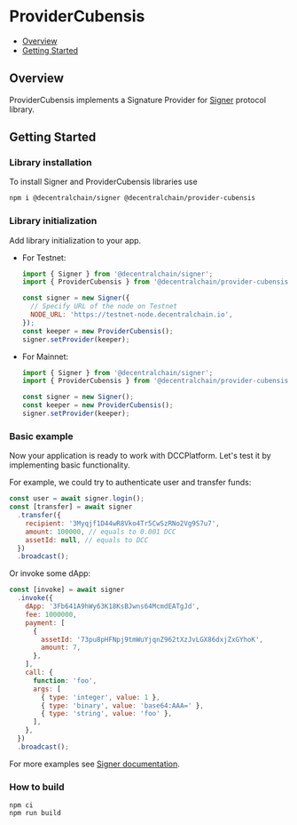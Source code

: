 # ProviderCubensis

- [Overview](#overview)
- [Getting Started](#getting-started)

## Overview

ProviderCubensis implements a Signature Provider for [Signer](https://github.com/Decentral-America/signer) protocol library.

## Getting Started

### Library installation

To install Signer and ProviderCubensis libraries use

```bash
npm i @decentralchain/signer @decentralchain/provider-cubensis
```

### Library initialization

Add library initialization to your app.

- For Testnet:

  ```js
  import { Signer } from '@decentralchain/signer';
  import { ProviderCubensis } from '@decentralchain/provider-cubensis';

  const signer = new Signer({
    // Specify URL of the node on Testnet
    NODE_URL: 'https://testnet-node.decentralchain.io',
  });
  const keeper = new ProviderCubensis();
  signer.setProvider(keeper);
  ```

- For Mainnet:

  ```js
  import { Signer } from '@decentralchain/signer';
  import { ProviderCubensis } from '@decentralchain/provider-cubensis';

  const signer = new Signer();
  const keeper = new ProviderCubensis();
  signer.setProvider(keeper);
  ```

### Basic example

Now your application is ready to work with DCCPlatform. Let's test it by implementing basic functionality.

For example, we could try to authenticate user and transfer funds:

```js
const user = await signer.login();
const [transfer] = await signer
  .transfer({
    recipient: '3Myqjf1D44wR8Vko4Tr5CwSzRNo2Vg9S7u7',
    amount: 100000, // equals to 0.001 DCC
    assetId: null, // equals to DCC
  })
  .broadcast();
```

Or invoke some dApp:

```js
const [invoke] = await signer
  .invoke({
    dApp: '3Fb641A9hWy63K18KsBJwns64McmdEATgJd',
    fee: 1000000,
    payment: [
      {
        assetId: '73pu8pHFNpj9tmWuYjqnZ962tXzJvLGX86dxjZxGYhoK',
        amount: 7,
      },
    ],
    call: {
      function: 'foo',
      args: [
        { type: 'integer', value: 1 },
        { type: 'binary', value: 'base64:AAA=' },
        { type: 'string', value: 'foo' },
      ],
    },
  })
  .broadcast();
```

For more examples see [Signer documentation](https://github.com/wavesplatform/signer/blob/master/README.md).

### How to build

```shell
npm ci
npm run build
```
